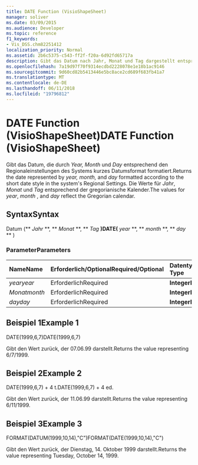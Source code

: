 ```yaml
---
title: DATE Function (VisioShapeSheet)
manager: soliver
ms.date: 03/09/2015
ms.audience: Developer
ms.topic: reference
f1_keywords:
- Vis_DSS.chm82251412
localization_priority: Normal
ms.assetid: 2b6c5375-c543-ff2f-f20a-6d92fd65717a
description: Gibt das Datum nach Jahr, Monat und Tag dargestellt entsprechend den Regionaleinstellungen des Systems kurzes Datumsformat formatiert. Die Werte für Jahr, Monat und Tag entsprechend der gregorianische Kalender.
ms.openlocfilehash: 7a19d97f70f9314ecdbd2228078e1e18b1ac9146
ms.sourcegitcommit: 9d60cd82b5413446e5bc8ace2cd689f683fb41a7
ms.translationtype: MT
ms.contentlocale: de-DE
ms.lasthandoff: 06/11/2018
ms.locfileid: "19796812"
---
```

# <a name="date-function-visioshapesheet"></a><span data-ttu-id="5f65b-104">DATE Function (VisioShapeSheet)</span><span class="sxs-lookup"><span data-stu-id="5f65b-104">DATE Function (VisioShapeSheet)</span></span>

<span data-ttu-id="5f65b-105">Gibt das Datum, die durch *Year, Month* und *Day* entsprechend den Regionaleinstellungen des Systems kurzes Datumsformat formatiert.</span><span class="sxs-lookup"><span data-stu-id="5f65b-105">Returns the date represented by  *year, month,*  and  *day*  formatted according to the short date style in the system's Regional Settings.</span></span> <span data-ttu-id="5f65b-106">Die Werte für *Jahr*, *Monat* und *Tag* entsprechend der gregorianische Kalender.</span><span class="sxs-lookup"><span data-stu-id="5f65b-106">The values for  *year*, *month*  , and  *day*  reflect the Gregorian calendar.</span></span> 
  
## <a name="syntax"></a><span data-ttu-id="5f65b-107">Syntax</span><span class="sxs-lookup"><span data-stu-id="5f65b-107">Syntax</span></span>

<span data-ttu-id="5f65b-108">Datum (** *Jahr* **, ** *Monat* **, ** *Tag* **)</span><span class="sxs-lookup"><span data-stu-id="5f65b-108">DATE(** *year* **, ** *month* **, ** *day* ** )</span></span> 
  
### <a name="parameters"></a><span data-ttu-id="5f65b-109">Parameter</span><span class="sxs-lookup"><span data-stu-id="5f65b-109">Parameters</span></span>

|<span data-ttu-id="5f65b-110">**Name**</span><span class="sxs-lookup"><span data-stu-id="5f65b-110">**Name**</span></span>|<span data-ttu-id="5f65b-111">**Erforderlich/Optional**</span><span class="sxs-lookup"><span data-stu-id="5f65b-111">**Required/Optional**</span></span>|<span data-ttu-id="5f65b-112">**Datentyp**</span><span class="sxs-lookup"><span data-stu-id="5f65b-112">**Data Type**</span></span>|<span data-ttu-id="5f65b-113">**Beschreibung**</span><span class="sxs-lookup"><span data-stu-id="5f65b-113">**Description**</span></span>|
|:-----|:-----|:-----|:-----|
| <span data-ttu-id="5f65b-114">_year_</span><span class="sxs-lookup"><span data-stu-id="5f65b-114">_year_</span></span> <br/> |<span data-ttu-id="5f65b-115">Erforderlich</span><span class="sxs-lookup"><span data-stu-id="5f65b-115">Required</span></span>  <br/> |<span data-ttu-id="5f65b-116">**Integer**</span><span class="sxs-lookup"><span data-stu-id="5f65b-116">**Integer**</span></span> <br/> |<span data-ttu-id="5f65b-117">Das Jahr.</span><span class="sxs-lookup"><span data-stu-id="5f65b-117">The year.</span></span>  <br/> |
| <span data-ttu-id="5f65b-118">_Monat_</span><span class="sxs-lookup"><span data-stu-id="5f65b-118">_month_</span></span> <br/> |<span data-ttu-id="5f65b-119">Erforderlich</span><span class="sxs-lookup"><span data-stu-id="5f65b-119">Required</span></span>  <br/> |<span data-ttu-id="5f65b-120">**Integer**</span><span class="sxs-lookup"><span data-stu-id="5f65b-120">**Integer**</span></span> <br/> |<span data-ttu-id="5f65b-121">Der Monat.</span><span class="sxs-lookup"><span data-stu-id="5f65b-121">The month.</span></span>  <br/> |
| <span data-ttu-id="5f65b-122">_day_</span><span class="sxs-lookup"><span data-stu-id="5f65b-122">_day_</span></span> <br/> |<span data-ttu-id="5f65b-123">Erforderlich</span><span class="sxs-lookup"><span data-stu-id="5f65b-123">Required</span></span>  <br/> |<span data-ttu-id="5f65b-124">**Integer**</span><span class="sxs-lookup"><span data-stu-id="5f65b-124">**Integer**</span></span> <br/> |<span data-ttu-id="5f65b-125">Der Tag.</span><span class="sxs-lookup"><span data-stu-id="5f65b-125">The day.</span></span>  <br/> |
   
## <a name="example-1"></a><span data-ttu-id="5f65b-126">Beispiel 1</span><span class="sxs-lookup"><span data-stu-id="5f65b-126">Example 1</span></span>

<span data-ttu-id="5f65b-127">DATE(1999,6,7)</span><span class="sxs-lookup"><span data-stu-id="5f65b-127">DATE(1999,6,7)</span></span>
  
<span data-ttu-id="5f65b-128">Gibt den Wert zurück, der 07.06.99 darstellt.</span><span class="sxs-lookup"><span data-stu-id="5f65b-128">Returns the value representing 6/7/1999.</span></span>
  
## <a name="example-2"></a><span data-ttu-id="5f65b-129">Beispiel 2</span><span class="sxs-lookup"><span data-stu-id="5f65b-129">Example 2</span></span>

<span data-ttu-id="5f65b-130">DATE(1999,6,7) + 4 t.</span><span class="sxs-lookup"><span data-stu-id="5f65b-130">DATE(1999,6,7) + 4 ed.</span></span>
  
<span data-ttu-id="5f65b-131">Gibt den Wert zurück, der 11.06.99 darstellt.</span><span class="sxs-lookup"><span data-stu-id="5f65b-131">Returns the value representing 6/11/1999.</span></span>
  
## <a name="example-3"></a><span data-ttu-id="5f65b-132">Beispiel 3</span><span class="sxs-lookup"><span data-stu-id="5f65b-132">Example 3</span></span>

<span data-ttu-id="5f65b-133">FORMAT(DATUM(1999,10,14),"C")</span><span class="sxs-lookup"><span data-stu-id="5f65b-133">FORMAT(DATE(1999,10,14),"C")</span></span>
  
<span data-ttu-id="5f65b-134">Gibt den Wert zurück, der Dienstag, 14. Oktober 1999 darstellt.</span><span class="sxs-lookup"><span data-stu-id="5f65b-134">Returns the value representing Tuesday, October 14, 1999.</span></span>
  

